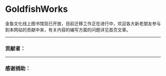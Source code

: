 # GoldfishWorks
金鱼文化线上图书馆现已开放，目前迁移工作正在进行中，欢迎各大新老朋友参与到本网站的贡献中来，有关内容的编写方面的问题详见首页文章。

***

### 贡献者：

***

### 感谢捐助：